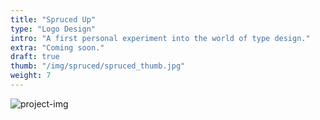 ```yaml
---
title: "Spruced Up"
type: "Logo Design"
intro: "A first personal experiment into the world of type design."
extra: "Coming soon."
draft: true
thumb: "/img/spruced/spruced_thumb.jpg"
weight: 7
---
```

<div class="row">
    <div class="col-xs-12">
        <img src="/img/primus/primus_header.gif" alt="project-img" class="project-img">
    </div>
</div>
